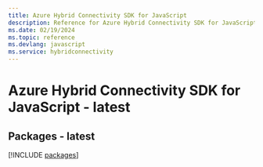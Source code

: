 ```yaml
---
title: Azure Hybrid Connectivity SDK for JavaScript
description: Reference for Azure Hybrid Connectivity SDK for JavaScript
ms.date: 02/19/2024
ms.topic: reference
ms.devlang: javascript
ms.service: hybridconnectivity
---
```

# Azure Hybrid Connectivity SDK for JavaScript - latest
## Packages - latest
[!INCLUDE [packages](hybrid-connectivity-index.md)]